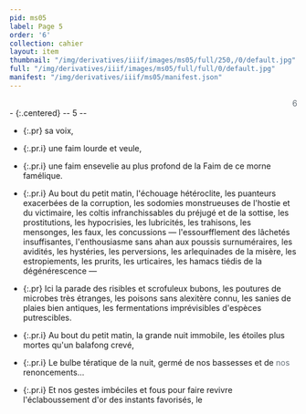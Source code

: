```yaml
---
pid: ms05
label: Page 5
order: '6'
collection: cahier
layout: item
thumbnail: "/img/derivatives/iiif/images/ms05/full/250,/0/default.jpg"
full: "/img/derivatives/iiif/images/ms05/full/full/0/default.jpg"
manifest: "/img/derivatives/iiif/ms05/manifest.json"
---
```


<div align="right" style='color:#677179'> 6</div> 
- {:.centered} -- 5 --

- {:.pr} sa voix, 
- {:.pr.i} une faim lourde et veule, 
- {:.pr.i} une faim ensevelie au plus profond de la Faim de ce morne famélique.

- {:.pr.i} Au bout du petit matin, l'échouage hétéroclite, les puanteurs exacerbées de la corruption, les sodomies monstrueuses de l'hostie et du victimaire, les coltis infranchissables du préjugé et de la sottise, les prostitutions, les hypocrisies, les lubricités, les trahisons, les mensonges, les faux, les concussions — l'essou<del style='color:#303030'>r</del>fflement des lâchetés insuffisantes, l'enthousiasme sans ahan aux poussis surnuméraires, les avidités, les hystéries, les perversions, les arlequinades de la misère, les estropiements, les prurits, les urticaires, les hamacs tiédis de la dégénérescence —
- {:.pr} Ici la parade des risibles et scrofuleux bubons, les poutures de microbes très étranges, les poisons sans alexitère connu, les sanies de plaies bien antiques, les fermentations imprévisibles d'espèces putrescibles.

- {:.pr.i} Au bout du petit matin, la grande nuit immobile, les étoiles plus mortes qu'un balafong crevé,

- {:.pr.i} Le bulbe tératique de la nuit, germé de nos bassesses et de <add style='color:#677179'> nos </add>renoncements...

- {:.pr.i} Et nos gestes imbéciles et fous pour faire revivre l'éclaboussement d'or des instants favorisés, le

